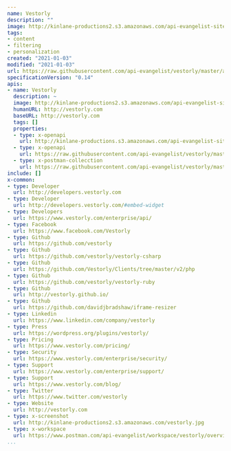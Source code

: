 ```yaml
---
name: Vestorly
description: ""
image: http://kinlane-productions2.s3.amazonaws.com/api-evangelist-site/company/logos/vestorly.png
tags:
- content
- filtering
- personalization
created: "2021-01-03"
modified: "2021-01-03"
url: https://raw.githubusercontent.com/api-evangelist/vestorly/master/apis.json
specificationVersion: "0.14"
apis:
- name: Vestorly
  description: ~
  image: http://kinlane-productions2.s3.amazonaws.com/api-evangelist-site/company/logos/vestorly.png
  humanURL: http://vestorly.com
  baseURL: http://vestorly.com
  tags: []
  properties:
  - type: x-openapi
    url: http://kinlane-productions.s3.amazonaws.com/api-evangelist-site/company/openapis/vestorly.json
  - type: x-openapi
    url: https://raw.githubusercontent.com/api-evangelist/vestorly/master/vestorly-openapi.json
  - type: x-postman-collecction
    url: https://raw.githubusercontent.com/api-evangelist/vestorly/master/vestorly-postman-collection.json
include: []
x-common:
- type: Developer
  url: http://developers.vestorly.com
- type: Developer
  url: http://developers.vestorly.com/#embed-widget
- type: Developers
  url: https://www.vestorly.com/enterprise/api/
- type: Facebook
  url: https://www.facebook.com/Vestorly
- type: Github
  url: https://github.com/vestorly
- type: Github
  url: https://github.com/vestorly/vestorly-csharp
- type: Github
  url: https://github.com/Vestorly/Clients/tree/master/v2/php
- type: Github
  url: https://github.com/vestorly/vestorly-ruby
- type: Github
  url: http://vestorly.github.io/
- type: Github
  url: https://github.com/davidjbradshaw/iframe-resizer
- type: Linkedin
  url: https://www.linkedin.com/company/vestorly
- type: Press
  url: https://wordpress.org/plugins/vestorly/
- type: Pricing
  url: https://www.vestorly.com/pricing/
- type: Security
  url: https://www.vestorly.com/enterprise/security/
- type: Support
  url: https://www.vestorly.com/enterprise/support/
- type: Support
  url: https://www.vestorly.com/blog/
- type: Twitter
  url: https://www.twitter.com/vestorly
- type: Website
  url: http://vestorly.com
- type: x-screenshot
  url: http://kinlane-productions2.s3.amazonaws.com/vestorly.jpg
- type: x-workspace
  url: https://www.postman.com/api-evangelist/workspace/vestorly/overview
...
```


